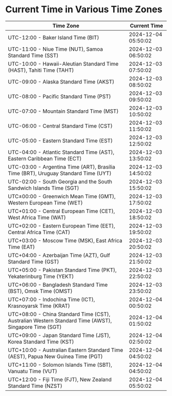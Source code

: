 # Current Time in Various Time Zones

| Time Zone | Current Time |
|-----------|--------------|
| UTC-12:00 - Baker Island Time (BIT) | 2024-12-04 05:50:02 |
| UTC-11:00 - Niue Time (NUT), Samoa Standard Time (SST) | 2024-12-03 06:50:02 |
| UTC-10:00 - Hawaii-Aleutian Standard Time (HAST), Tahiti Time (TAHT) | 2024-12-03 07:50:02 |
| UTC-09:00 - Alaska Standard Time (AKST) | 2024-12-03 08:50:02 |
| UTC-08:00 - Pacific Standard Time (PST) | 2024-12-03 09:50:02 |
| UTC-07:00 - Mountain Standard Time (MST) | 2024-12-03 10:50:02 |
| UTC-06:00 - Central Standard Time (CST) | 2024-12-03 11:50:02 |
| UTC-05:00 - Eastern Standard Time (EST) | 2024-12-03 12:50:02 |
| UTC-04:00 - Atlantic Standard Time (AST), Eastern Caribbean Time (ECT) | 2024-12-03 13:50:02 |
| UTC-03:00 - Argentina Time (ART), Brasília Time (BRT), Uruguay Standard Time (UYT) | 2024-12-03 14:50:02 |
| UTC-02:00 - South Georgia and the South Sandwich Islands Time (SGT) | 2024-12-03 15:50:02 |
| UTC±00:00 - Greenwich Mean Time (GMT), Western European Time (WET) | 2024-12-03 17:50:02 |
| UTC+01:00 - Central European Time (CET), West Africa Time (WAT) | 2024-12-03 18:50:02 |
| UTC+02:00 - Eastern European Time (EET), Central Africa Time (CAT) | 2024-12-03 19:50:02 |
| UTC+03:00 - Moscow Time (MSK), East Africa Time (EAT) | 2024-12-03 20:50:02 |
| UTC+04:00 - Azerbaijan Time (AZT), Gulf Standard Time (GST) | 2024-12-03 21:50:02 |
| UTC+05:00 - Pakistan Standard Time (PKT), Yekaterinburg Time (YEKT) | 2024-12-03 22:50:02 |
| UTC+06:00 - Bangladesh Standard Time (BST), Omsk Time (OMST) | 2024-12-03 23:50:02 |
| UTC+07:00 - Indochina Time (ICT), Krasnoyarsk Time (KRAT) | 2024-12-04 00:50:02 |
| UTC+08:00 - China Standard Time (CST), Australian Western Standard Time (AWST), Singapore Time (SGT) | 2024-12-04 01:50:02 |
| UTC+09:00 - Japan Standard Time (JST), Korea Standard Time (KST) | 2024-12-04 02:50:02 |
| UTC+10:00 - Australian Eastern Standard Time (AEST), Papua New Guinea Time (PGT) | 2024-12-04 04:50:02 |
| UTC+11:00 - Solomon Islands Time (SBT), Vanuatu Time (VUT) | 2024-12-04 04:50:02 |
| UTC+12:00 - Fiji Time (FJT), New Zealand Standard Time (NZST) | 2024-12-04 05:50:02 |
